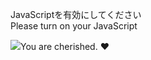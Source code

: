 JavaScriptを有効にしてください  
Please turn on your JavaScript

![](https://static.blahaj.zone/shonky/assets/transparent/Shonky.webp)You are cherished. ❤️